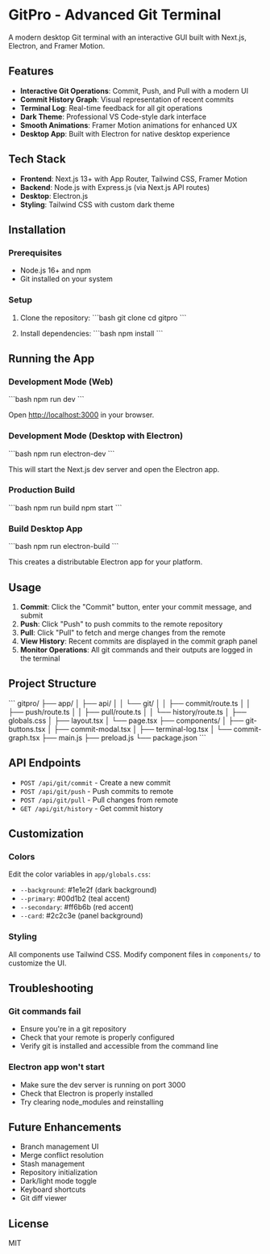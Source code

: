 # GitPro - Advanced Git Terminal

A modern desktop Git terminal with an interactive GUI built with Next.js, Electron, and Framer Motion.

## Features

- **Interactive Git Operations**: Commit, Push, and Pull with a modern UI
- **Commit History Graph**: Visual representation of recent commits
- **Terminal Log**: Real-time feedback for all git operations
- **Dark Theme**: Professional VS Code-style dark interface
- **Smooth Animations**: Framer Motion animations for enhanced UX
- **Desktop App**: Built with Electron for native desktop experience

## Tech Stack

- **Frontend**: Next.js 13+ with App Router, Tailwind CSS, Framer Motion
- **Backend**: Node.js with Express.js (via Next.js API routes)
- **Desktop**: Electron.js
- **Styling**: Tailwind CSS with custom dark theme

## Installation

### Prerequisites

- Node.js 16+ and npm
- Git installed on your system

### Setup

1. Clone the repository:
\`\`\`bash
git clone <repository-url>
cd gitpro
\`\`\`

2. Install dependencies:
\`\`\`bash
npm install
\`\`\`

## Running the App

### Development Mode (Web)

\`\`\`bash
npm run dev
\`\`\`

Open [http://localhost:3000](http://localhost:3000) in your browser.

### Development Mode (Desktop with Electron)

\`\`\`bash
npm run electron-dev
\`\`\`

This will start the Next.js dev server and open the Electron app.

### Production Build

\`\`\`bash
npm run build
npm start
\`\`\`

### Build Desktop App

\`\`\`bash
npm run electron-build
\`\`\`

This creates a distributable Electron app for your platform.

## Usage

1. **Commit**: Click the "Commit" button, enter your commit message, and submit
2. **Push**: Click "Push" to push commits to the remote repository
3. **Pull**: Click "Pull" to fetch and merge changes from the remote
4. **View History**: Recent commits are displayed in the commit graph panel
5. **Monitor Operations**: All git commands and their outputs are logged in the terminal

## Project Structure

\`\`\`
gitpro/
├── app/
│   ├── api/
│   │   └── git/
│   │       ├── commit/route.ts
│   │       ├── push/route.ts
│   │       ├── pull/route.ts
│   │       └── history/route.ts
│   ├── globals.css
│   ├── layout.tsx
│   └── page.tsx
├── components/
│   ├── git-buttons.tsx
│   ├── commit-modal.tsx
│   ├── terminal-log.tsx
│   └── commit-graph.tsx
├── main.js
├── preload.js
└── package.json
\`\`\`

## API Endpoints

- `POST /api/git/commit` - Create a new commit
- `POST /api/git/push` - Push commits to remote
- `POST /api/git/pull` - Pull changes from remote
- `GET /api/git/history` - Get commit history

## Customization

### Colors

Edit the color variables in `app/globals.css`:
- `--background`: #1e1e2f (dark background)
- `--primary`: #00d1b2 (teal accent)
- `--secondary`: #ff6b6b (red accent)
- `--card`: #2c2c3e (panel background)

### Styling

All components use Tailwind CSS. Modify component files in `components/` to customize the UI.

## Troubleshooting

### Git commands fail
- Ensure you're in a git repository
- Check that your remote is properly configured
- Verify git is installed and accessible from the command line

### Electron app won't start
- Make sure the dev server is running on port 3000
- Check that Electron is properly installed
- Try clearing node_modules and reinstalling

## Future Enhancements

- Branch management UI
- Merge conflict resolution
- Stash management
- Repository initialization
- Dark/light mode toggle
- Keyboard shortcuts
- Git diff viewer

## License

MIT
